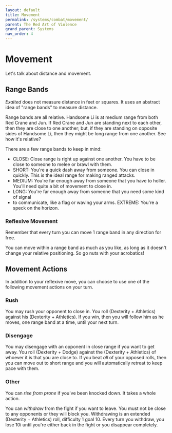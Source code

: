 ```yaml
---
layout: default
title: Movement
permalink: /systems/combat/movement/
parent: The Red Art of Violence
grand_parent: Systems
nav_order: 4
---
```


# Movement

Let's talk about distance and movement.

## Range Bands

_Exalted_ does not measure distance in feet or squares. It uses an abstract idea
of "range bands" to measure distance.

Range bands are all relative. Handsome Li is at medium range from both Red Crane
and Jun. If Red Crane and Jun are standing next to each other, then they are
close to one another; but, if they are standing on opposite sides of Handsome
Li, then they might be long range from one another. See how it's relative?

There are a few range bands to keep in mind:

- CLOSE: Close range is right up against one another. You have to be close to
  someone to melee or brawl with them.
- SHORT: You're a quick dash away from someone. You can close in quickly. This
  is the ideal range for making ranged attacks.
- MEDIUM: You're far enough away from someone that you have to holler. You'll
  need quite a bit of movement to close in.
- LONG: You're far enough away from someone that you need some kind of signal
- to communicate, like a flag or waving your arms.
  EXTREME: You're a speck on the horizon.

### Reflexive Movement

Remember that every turn you can move 1 range band in any direction for free.

You can move within a range band as much as you like, as long as it doesn't
change your relative positioning. So go nuts with your acrobatics!

## Movement Actions

In addition to your reflexive move, you can choose to use one of the following
movement actions on your turn.

### Rush

You may rush your opponent to close in. You roll (Dexterity + Athletics) against
his (Dexterity + Athletics). If you win, then you will follow him as he moves,
one range band at a time, until your next turn.

### Disengage

You may disengage with an opponent in close range if you want to get away. You
roll (Dexterity + Dodge) against the (Dexterity + Athletics) of whoever it is
that you are close to. If you beat _all_ of your opposed rolls, then you can
move out to short range and you will automatically retreat to keep pace with
them.

### Other

You can _rise from prone_ if you've been knocked down. It takes a whole action.

You can _withdraw_ from the fight if you want to leave. You must not be close
to any opponents or they will block you. Withdrawing is an extended (Dexterity +
Athletics) roll, difficulty 1 goal 10. Every turn you withdraw, you lose 10i
until you're either back in the fight or you disappear completely.
